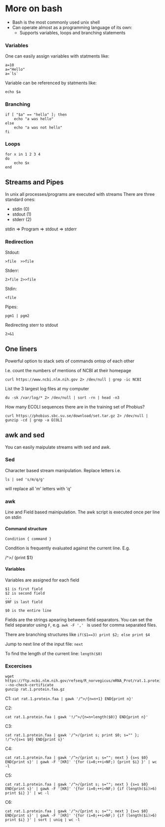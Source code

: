 # More on bash

* Bash is the most commonly used unix shell
* Can operate almost as a programming language of its own:
    - Supports variables, loops and branching statements

### Variables

One can easily assign variables with statments like:

```
a=10
a="Hello"
a=`ls`
```

Variable can be referenced by statments like:

```
echo $a
```


### Branching
```
if [ "$a" == "hello" ]; then
    echo "a was hello"
else
    echo "a was not hello"
fi
```

### Loops

```
for x in 1 2 3 4
do
    echo $x
end
```

## Streams and Pipes

In unix all processes/programs are executed with streams
There are three standard ones:
* stdin (0)
* stdout (1)
* stderr (2) 


stdin => 
Program => stdout
=> stderr  


### Redirection

Stdout:
```
>file  >>file
```

Stderr:
```
2>file 2>>file 
```

Stdin:
```
<file 
```

Pipes:

`pgm1 | pgm2`

Redirecting sterr to stdout

` 2>&1 `


## One liners

Powerful option to stack sets of commands ontop of each other

I.e. count the numbers of mentions of NCBI at their homepage 

```
curl https://www.ncbi.nlm.nih.gov 2> /dev/null | grep -ic NCBI
```

List the 3 largest log files at my computer

```
du -sk /var/log/* 2> /dev/null | sort -rn | head -n3
```

How many ECOLI sequences there are in the training set of Phobius?

```
curl https://phobius.sbc.su.se/download/set.tar.gz 2> /dev/null | gunzip -cd | grep -a ECOLI
```

## awk and sed

You can easily maipulate streams with sed and awk.

### Sed

Character based stream manipulation.
Replace letters i.e.

```
ls | sed 's/m/q/g'
```

will replace all 'm' letters with 'q'

### awk

Line and Field based mainipulation. 
The awk script is executed once per line on stdin

#### Command structure

```Condition { command }```

Condition is frequently evaluated against the current line. E.g.

/^>/ {print $1}

#### Variables

Variables are assigned for each field
```
$1 is first field
$2 is second field
...
$NF is last field

$0 is the entire line
```

Fields are the strings apearing between field separators. You can set the field separator using `F`, e.g.
```awk -F ',' ```
is used for comma separated files.


There are branching structures like 
```if($1==3) print $2; else print $4```

Jump to next line of the input file:
```next```

To find the length of the current line:
```length($0)```

### Excercises

```
wget https://ftp.ncbi.nlm.nih.gov/refseq/R_norvegicus/mRNA_Prot/rat.1.protein.faa.gz --no-check-certificate
gunzip rat.1.protein.faa.gz
```

C1:
```cat rat.1.protein.faa | gawk '/^>/{n=n+1} END{print n}' ```

C2:
```
cat rat.1.protein.faa | gawk '!/^>/{n=n+length($0)} END{print n}' 
```

C3:
```
cat rat.1.protein.faa | gawk '/^>/{print s; print $0; s="" }; !/^>/{s=s $0} END{print s}'
```

C4:
```
cat rat.1.protein.faa | gawk '/^>/{print s; s=""; next } {s=s $0} END{print s}' | gawk -F '[KR]' '{for (i=0;++i<NF;) {print $i} }' | wc -l
```

C5:
```
cat rat.1.protein.faa | gawk '/^>/{print s; s=""; next } {s=s $0} END{print s}' | gawk -F '[KR]' '{for (i=0;++i<NF;) {if (length($i)>6) print $i} }' | wc -l
```

C6:
```
cat rat.1.protein.faa | gawk '/^>/{print s; s=""; next } {s=s $0} END{print s}' | gawk -F '[KR]' '{for (i=0;++i<NF;) {if (length($i)>6) print $i} }' | sort | uniq | wc -l
```
